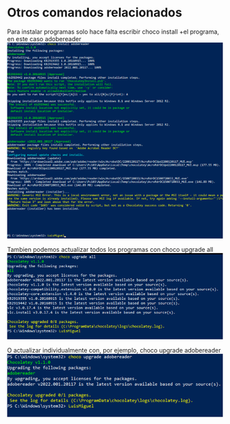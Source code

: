 # Otros comandos relacionados
Para instalar programas solo hace falta escribir choco install +el programa, en este caso adobereader
![Mas 1](https://github.com/lmrs-06/Chocolatey/blob/main/foto%20github/extra1.PNG)

Tambien podemos actualizar todos los programas con choco upgrade all 
![Mas 2](https://github.com/lmrs-06/Chocolatey/blob/main/foto%20github/extra2.PNG)

O actualizar individualmente con, por ejemplo, choco upgrade adobereader
![Mas 3](https://github.com/lmrs-06/Chocolatey/blob/main/foto%20github/extra3.PNG)
